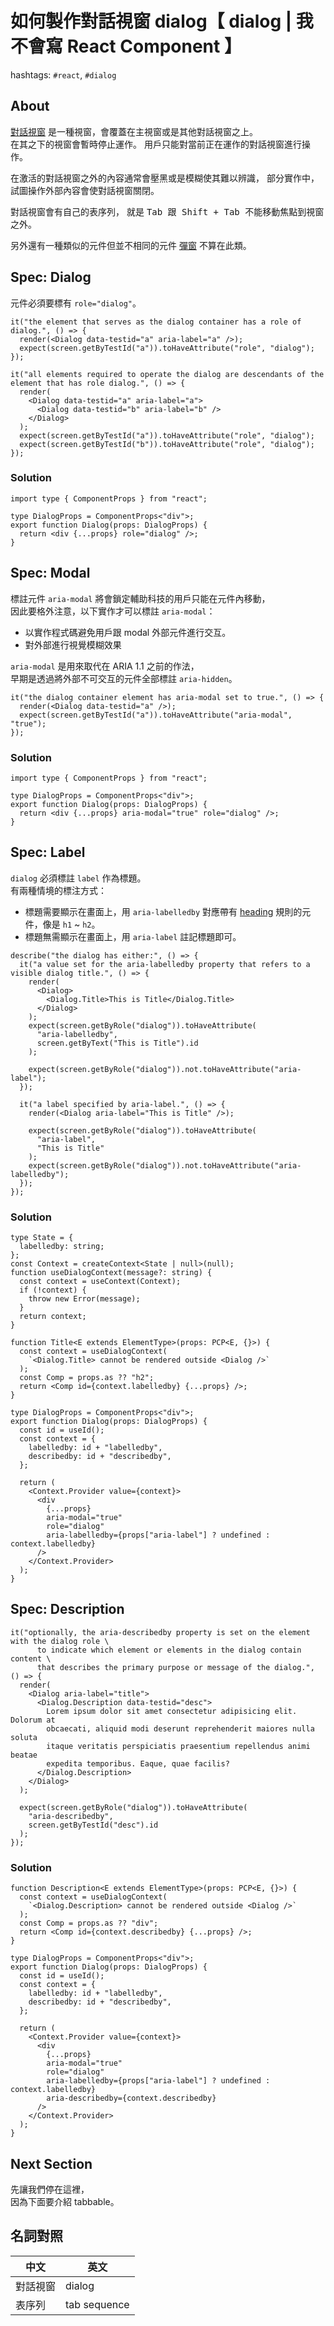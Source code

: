 # 如何製作對話視窗 dialog【 dialog | 我不會寫 React Component 】

hashtags: `#react`, `#dialog`

## About

[對話視窗][dialog] 是一種視窗，會覆蓋在主視窗或是其他對話視窗之上。  
在其之下的視窗會暫時停止運作。
用戶只能對當前正在運作的對話視窗進行操作。

在激活的對話視窗之外的內容通常會壓黑或是模糊使其難以辨識，
部分實作中，試圖操作外部內容會使對話視窗關閉。

對話視窗會有自己的表序列，
就是 <kbd>Tab</kdb> 跟 <kdb>Shift + Tab</kdb> 不能移動焦點到視窗之外。

另外還有一種類似的元件但並不相同的元件 [彈窗][alertdialog] 不算在此類。

## Spec: Dialog

元件必須要標有 `role="dialog"`。

```tsx
it("the element that serves as the dialog container has a role of dialog.", () => {
  render(<Dialog data-testid="a" aria-label="a" />);
  expect(screen.getByTestId("a")).toHaveAttribute("role", "dialog");
});

it("all elements required to operate the dialog are descendants of the element that has role dialog.", () => {
  render(
    <Dialog data-testid="a" aria-label="a">
      <Dialog data-testid="b" aria-label="b" />
    </Dialog>
  );
  expect(screen.getByTestId("a")).toHaveAttribute("role", "dialog");
  expect(screen.getByTestId("b")).toHaveAttribute("role", "dialog");
});
```

### Solution

```tsx
import type { ComponentProps } from "react";

type DialogProps = ComponentProps<"div">;
export function Dialog(props: DialogProps) {
  return <div {...props} role="dialog" />;
}
```

## Spec: Modal

標註元件 `aria-modal` 將會鎖定輔助科技的用戶只能在元件內移動，  
因此要格外注意，以下實作才可以標註 `aria-modal`：

- 以實作程式碼避免用戶跟 modal 外部元件進行交互。
- 對外部進行視覺模糊效果

`aria-modal` 是用來取代在 ARIA 1.1 之前的作法，  
早期是透過將外部不可交互的元件全部標註 `aria-hidden`。

```tsx
it("the dialog container element has aria-modal set to true.", () => {
  render(<Dialog data-testid="a" />);
  expect(screen.getByTestId("a")).toHaveAttribute("aria-modal", "true");
});
```

### Solution

```tsx
import type { ComponentProps } from "react";

type DialogProps = ComponentProps<"div">;
export function Dialog(props: DialogProps) {
  return <div {...props} aria-modal="true" role="dialog" />;
}
```

## Spec: Label

`dialog` 必須標註 `label` 作為標題。  
有兩種情境的標注方式：

- 標題需要顯示在畫面上，用 `aria-labelledby` 對應帶有 [heading] 規則的元件，像是 `h1` ~ `h2`。
- 標題無需顯示在畫面上，用 `aria-label` 註記標題即可。

```tsx
describe("the dialog has either:", () => {
  it("a value set for the aria-labelledby property that refers to a visible dialog title.", () => {
    render(
      <Dialog>
        <Dialog.Title>This is Title</Dialog.Title>
      </Dialog>
    );
    expect(screen.getByRole("dialog")).toHaveAttribute(
      "aria-labelledby",
      screen.getByText("This is Title").id
    );

    expect(screen.getByRole("dialog")).not.toHaveAttribute("aria-label");
  });

  it("a label specified by aria-label.", () => {
    render(<Dialog aria-label="This is Title" />);

    expect(screen.getByRole("dialog")).toHaveAttribute(
      "aria-label",
      "This is Title"
    );
    expect(screen.getByRole("dialog")).not.toHaveAttribute("aria-labelledby");
  });
});
```

### Solution

```tsx
type State = {
  labelledby: string;
};
const Context = createContext<State | null>(null);
function useDialogContext(message?: string) {
  const context = useContext(Context);
  if (!context) {
    throw new Error(message);
  }
  return context;
}
```

```tsx
function Title<E extends ElementType>(props: PCP<E, {}>) {
  const context = useDialogContext(
    `<Dialog.Title> cannot be rendered outside <Dialog />`
  );
  const Comp = props.as ?? "h2";
  return <Comp id={context.labelledby} {...props} />;
}

type DialogProps = ComponentProps<"div">;
export function Dialog(props: DialogProps) {
  const id = useId();
  const context = {
    labelledby: id + "labelledby",
    describedby: id + "describedby",
  };

  return (
    <Context.Provider value={context}>
      <div
        {...props}
        aria-modal="true"
        role="dialog"
        aria-labelledby={props["aria-label"] ? undefined : context.labelledby}
      />
    </Context.Provider>
  );
}
```

## Spec: Description

```tsx
it("optionally, the aria-describedby property is set on the element with the dialog role \
      to indicate which element or elements in the dialog contain content \
      that describes the primary purpose or message of the dialog.", () => {
  render(
    <Dialog aria-label="title">
      <Dialog.Description data-testid="desc">
        Lorem ipsum dolor sit amet consectetur adipisicing elit. Dolorum at
        obcaecati, aliquid modi deserunt reprehenderit maiores nulla soluta
        itaque veritatis perspiciatis praesentium repellendus animi beatae
        expedita temporibus. Eaque, quae facilis?
      </Dialog.Description>
    </Dialog>
  );

  expect(screen.getByRole("dialog")).toHaveAttribute(
    "aria-describedby",
    screen.getByTestId("desc").id
  );
});
```

### Solution

```tsx
function Description<E extends ElementType>(props: PCP<E, {}>) {
  const context = useDialogContext(
    `<Dialog.Description> cannot be rendered outside <Dialog />`
  );
  const Comp = props.as ?? "div";
  return <Comp id={context.describedby} {...props} />;
}
```

```tsx
type DialogProps = ComponentProps<"div">;
export function Dialog(props: DialogProps) {
  const id = useId();
  const context = {
    labelledby: id + "labelledby",
    describedby: id + "describedby",
  };

  return (
    <Context.Provider value={context}>
      <div
        {...props}
        aria-modal="true"
        role="dialog"
        aria-labelledby={props["aria-label"] ? undefined : context.labelledby}
        aria-describedby={context.describedby}
      />
    </Context.Provider>
  );
}
```

## Next Section

先讓我們停在這裡，  
因為下面要介紹 tabbable。

## 名詞對照

| 中文     | 英文         |
| -------- | ------------ |
| 對話視窗 | dialog       |
| 表序列   | tab sequence |

[dialog]: https://www.w3.org/WAI/ARIA/apg/patterns/dialogmodal/
[alertdialog]: https://www.w3.org/WAI/ARIA/apg/patterns/alertdialog/
[heading]: https://developer.mozilla.org/en-US/docs/Web/Accessibility/ARIA/Roles/heading_role
